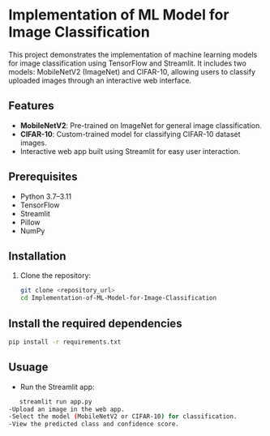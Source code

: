 # Implementation of ML Model for Image Classification

This project demonstrates the implementation of machine learning models for image classification using TensorFlow and Streamlit. It includes two models: MobileNetV2 (ImageNet) and CIFAR-10, allowing users to classify uploaded images through an interactive web interface.

## Features
- **MobileNetV2**: Pre-trained on ImageNet for general image classification.
- **CIFAR-10**: Custom-trained model for classifying CIFAR-10 dataset images.
- Interactive web app built using Streamlit for easy user interaction.

## Prerequisites
- Python 3.7–3.11
- TensorFlow
- Streamlit
- Pillow
- NumPy

## Installation
1. Clone the repository:
   ```bash
   git clone <repository_url>
   cd Implementation-of-ML-Model-for-Image-Classification
## Install the required dependencies
  ```bash
  pip install -r requirements.txt
````
## Usuage
- Run the Streamlit app:
```bash
   streamlit run app.py
-Upload an image in the web app.
-Select the model (MobileNetV2 or CIFAR-10) for classification.
-View the predicted class and confidence score.

